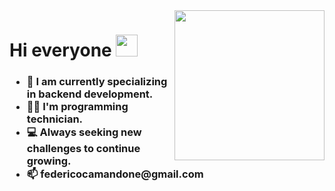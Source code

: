 <img id='gif' align="right" src="https://media.giphy.com/media/CrFLL3CnRpw5ddlBMm/giphy.gif" width="240">
<header align="left">
    <h1 align="left">Hi everyone <img src="https://media.giphy.com/media/hvRJCLFzcasrR4ia7z/giphy.gif" width="35"></h1>
    <h3 align="left">
        <ul>
            <li>🔭 I am currently specializing in backend development.</li>
            <li>👨‍🎓 I'm programming technician.</li>
            <li>💻 Always seeking new challenges to continue growing.</li>
            <li>📫 federicocamandone@gmail.com</li>
        </ul>
    </h3>
</header>

